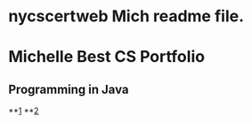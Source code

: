 # nycscertweb Mich readme file.


# Michelle Best CS Portfolio
## Programming in Java

**[1](https://github.com/hunter-teacher-cert/work_csci70900-MichCS/tree/master/1)
**[2](https://github.com/hunter-teacher-cert/work_csci70900-MichCS/tree/master/2)
